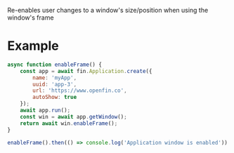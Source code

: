 Re-enables user changes to a window's size/position when using the window's frame
# Example
```js
async function enableFrame() {
    const app = await fin.Application.create({
        name: 'myApp',
        uuid: 'app-3',
        url: 'https://www.openfin.co',
        autoShow: true
    });
    await app.run();
    const win = await app.getWindow();
    return await win.enableFrame();
}

enableFrame().then(() => console.log('Application window is enabled')).catch(err => console.log(err));
```
